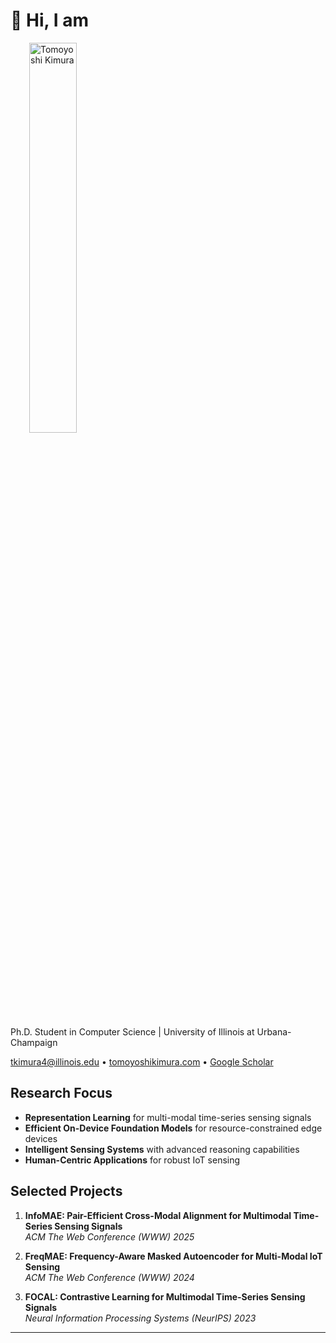 # 👋 Hi, I am 

<div align="left" style="padding-left: 30px">
  <img src="https://www.tomoyoshikimura.com/api/title-svg" alt="Tomoyoshi Kimura" width="40%"/>
</div>

Ph.D. Student in Computer Science | University of Illinois at Urbana-Champaign

<div align="left">
  <p>
    <a href="mailto:tkimura4@illinois.edu" target="_blank">tkimura4@illinois.edu</a> •
    <a href="https://www.tomoyoshikimura.com" target="_blank">tomoyoshikimura.com</a> •
    <a href="https://scholar.google.com/citations?hl=en&user=8uuJfmoAAAAJ" target="_blank">Google Scholar</a>
  </p>
</div>

## Research Focus

- **Representation Learning** for multi-modal time-series sensing signals
- **Efficient On-Device Foundation Models** for resource-constrained edge devices
- **Intelligent Sensing Systems** with advanced reasoning capabilities
- **Human-Centric Applications** for robust IoT sensing

## Selected Projects

1. **InfoMAE: Pair-Efficient Cross-Modal Alignment for Multimodal Time-Series Sensing Signals**  
   *ACM The Web Conference (WWW) 2025*

2. **FreqMAE: Frequency-Aware Masked Autoencoder for Multi-Modal IoT Sensing**  
   *ACM The Web Conference (WWW) 2024*

3. **FOCAL: Contrastive Learning for Multimodal Time-Series Sensing Signals**  
   *Neural Information Processing Systems (NeurIPS) 2023*

<hr>
